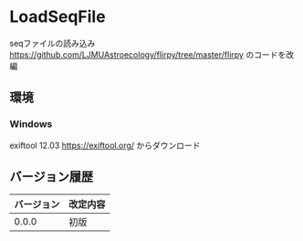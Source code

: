 # LoadSeqFile
seqファイルの読み込み
https://github.com/LJMUAstroecology/flirpy/tree/master/flirpy のコードを改編

## 環境
### Windows
exiftool 12.03
https://exiftool.org/ からダウンロード

## バージョン履歴

| バージョン | 改定内容 |
| ---------- | -------- |
| 0.0.0      | 初版     |

